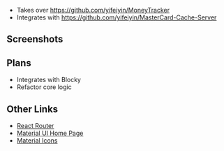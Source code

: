
- Takes over https://github.com/yifeiyin/MoneyTracker
- Integrates with https://github.com/yifeiyin/MasterCard-Cache-Server

## Screenshots




## Plans

- Integrates with Blocky
- Refactor core logic


## Other Links

- [React Router](https://reacttraining.com/react-router/web/api/BrowserRouter)
- [Material UI Home Page](https://material-ui.com)
- [Material Icons](https://material-ui.com/components/material-icons/)

